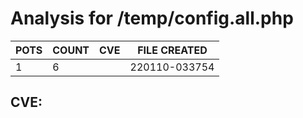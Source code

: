 # Analysis for /temp/config.all.php
| POTS | COUNT | CVE | FILE CREATED |
|---|---|---|---|
| 1 | 6 | | 220110-033754 |

## CVE: 
